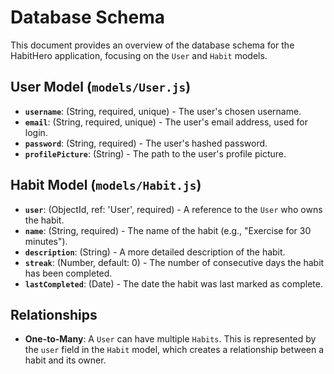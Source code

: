 # Database Schema

This document provides an overview of the database schema for the HabitHero application, focusing on the `User` and `Habit` models.

## User Model (`models/User.js`)

- **`username`**: (String, required, unique) - The user's chosen username.
- **`email`**: (String, required, unique) - The user's email address, used for login.
- **`password`**: (String, required) - The user's hashed password.
- **`profilePicture`**: (String) - The path to the user's profile picture.

## Habit Model (`models/Habit.js`)

- **`user`**: (ObjectId, ref: 'User', required) - A reference to the `User` who owns the habit.
- **`name`**: (String, required) - The name of the habit (e.g., "Exercise for 30 minutes").
- **`description`**: (String) - A more detailed description of the habit.
- **`streak`**: (Number, default: 0) - The number of consecutive days the habit has been completed.
- **`lastCompleted`**: (Date) - The date the habit was last marked as complete.

## Relationships

- **One-to-Many**: A `User` can have multiple `Habits`. This is represented by the `user` field in the `Habit` model, which creates a relationship between a habit and its owner.
